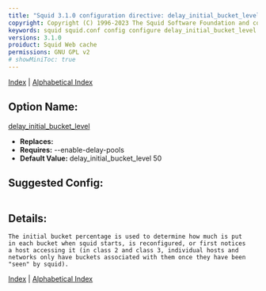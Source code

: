 ```yaml
---
title: "Squid 3.1.0 configuration directive: delay_initial_bucket_level"
copyright: Copyright (C) 1996-2023 The Squid Software Foundation and contributors
keywords: squid squid.conf config configure delay_initial_bucket_level
versions: 3.1.0
proiduct: Squid Web cache
permissions: GNU GPL v2
# showMiniToc: true
---
```

[Index](index#toc_delay_initial_bucket_level) | [Alphabetical Index](index_all#toc_delay_initial_bucket_level)

## Option Name:
[delay_initial_bucket_level](#delay_initial_bucket_level)
 * **Replaces:** 
 * **Requires:** --enable-delay-pools
 * **Default Value:** delay_initial_bucket_level 50


## Suggested Config:
```plaintext

```

## Details:

	The initial bucket percentage is used to determine how much is put
	in each bucket when squid starts, is reconfigured, or first notices
	a host accessing it (in class 2 and class 3, individual hosts and
	networks only have buckets associated with them once they have been
	"seen" by squid).



[Index](index#toc_delay_initial_bucket_level) | [Alphabetical Index](index_all#toc_delay_initial_bucket_level)

